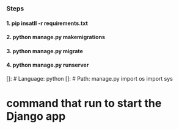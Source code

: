 ### Steps 

#### 1.  pip  insatll  -r  requirements.txt
#### 2.  python  manage.py  makemigrations
#### 3.  python  manage.py  migrate
#### 4.  python  manage.py  runserver



[]: # Language: python
[]: # Path: manage.py
import  os
import  sys

# command that run  to start  the  Django  app  


